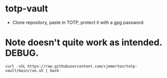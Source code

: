 # totp-vault

- Clone repository, paste in TOTP, protect it with a gpg password.


# Note doesn't quite work as intended. DEBUG.
`curl -sSL https://raw.githubusercontent.com/cjemorton/totp-vault/main/run.sh | bash`

